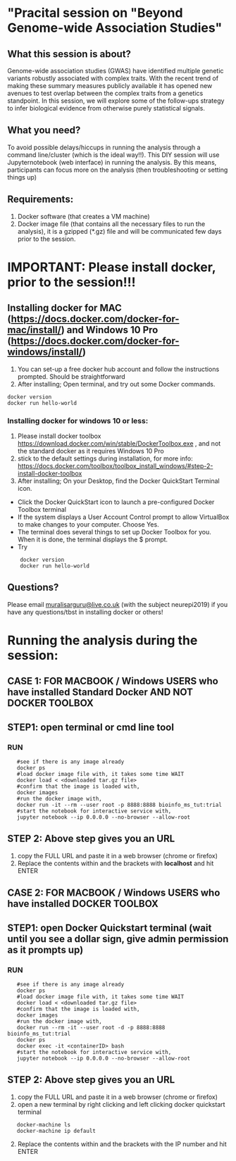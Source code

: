 # "Pracital session on "Beyond Genome-wide Association Studies"
## What this session is about?
Genome-wide association studies (GWAS) have identified multiple genetic variants robustly associated with complex traits. With the recent trend of making these summary measures publicly available it has opened new avenues to test overlap between the complex traits from a genetics standpoint. In this session, we will explore some of the follow-ups strategy to infer biological evidence from otherwise purely statistical signals. 
## What you need?
To avoid possible delays/hiccups in running the analysis through a command line/cluster (which is the ideal way!!). 
This DIY session will use Jupyternotebook (web interface) in running the analysis. By this means, participants can focus more on the analysis (then troubleshooting or setting things up)  
## Requirements:
1. Docker software (that creates a VM machine)
2. Docker image file (that contains all the necessary files to run the analysis), it is a gzipped (*.gz) file and will be communicated few days prior to the session.

# IMPORTANT: Please install docker, prior to the session!!!

## Installing docker for MAC (https://docs.docker.com/docker-for-mac/install/) and Windows 10 Pro (https://docs.docker.com/docker-for-windows/install/)
1. You can set-up a free docker hub account and follow the instructions prompted. Should be straightforward
2. After installing;
Open terminal, and try out some Docker commands.

 ```
 docker version 
 docker run hello-world 
```
### Installing docker for windows 10 or less:
1. Please install docker toolbox https://download.docker.com/win/stable/DockerToolbox.exe , and not the standard docker as it requires Windows 10 Pro
2. stick to the default settings during installation, for more info: https://docs.docker.com/toolbox/toolbox_install_windows/#step-2-install-docker-toolbox
3. After installing;
On your Desktop, find the Docker QuickStart Terminal icon.
-   Click the Docker QuickStart icon to launch a pre-configured Docker Toolbox terminal
-   If the system displays a User Account Control prompt to allow VirtualBox to make changes to your computer. Choose Yes.
-   The terminal does several things to set up Docker Toolbox for you. When it is done, the terminal displays the $ prompt.
-   Try
```
    docker version 
    docker run hello-world 
```

## Questions?
Please email muralisarguru@live.co.uk (with the subject neurepi2019) if you have any questions/tbst in installing docker or others!


# Running the analysis during the session:

## CASE 1: FOR MACBOOK / Windows USERS who have installed Standard Docker AND NOT DOCKER TOOLBOX
## STEP1: open terminal or cmd line tool
### RUN

```
   #see if there is any image already
   docker ps
   #load docker image file with, it takes some time WAIT
   docker load < <downloaded tar.gz file>
   #confirm that the image is loaded with,
   docker images
   #run the docker image with,
   docker run -it --rm --user root -p 8888:8888 bioinfo_ms_tut:trial
   #start the notebook for interactive service with,
   jupyter notebook --ip 0.0.0.0 --no-browser --allow-root
```
## STEP 2: Above step gives you an URL 
1. copy the FULL URL and paste it in a web browser (chrome or firefox)
2. Replace the contents within and the brackets with **localhost** and hit ENTER

## CASE 2: FOR MACBOOK / Windows USERS who have installed DOCKER TOOLBOX
## STEP1: open Docker Quickstart terminal (wait until you see a dollar sign, give admin permission as it prompts up)
### RUN

```
   #see if there is any image already
   docker ps
   #load docker image file with, it takes some time WAIT
   docker load < <downloaded tar.gz file>
   #confirm that the image is loaded with,
   docker images
   #run the docker image with,
   docker run --rm -it --user root -d -p 8888:8888 bioinfo_ms_tut:trial
   docker ps
   docker exec -it <containerID> bash
   #start the notebook for interactive service with,
   jupyter notebook --ip 0.0.0.0 --no-browser --allow-root
```
## STEP 2: Above step gives you an URL 
1. copy the FULL URL and paste it in a web browser (chrome or firefox)
2. open a new terminal by right clicking and left clicking docker quickstart terminal
``` 
   docker-machine ls
   docker-machine ip default
```
2. Replace the contents within and the brackets with the IP number and hit ENTER
